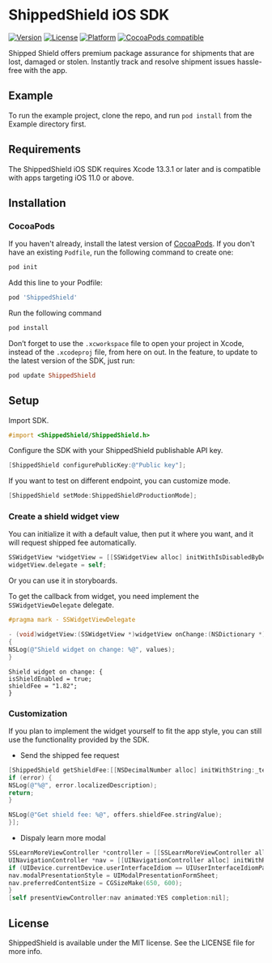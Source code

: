 # ShippedShield iOS SDK

 [![Version](https://img.shields.io/cocoapods/v/ShippedShield.svg?style=flat)](https://cocoapods.org/pods/ShippedShield)
 [![License](https://img.shields.io/cocoapods/l/ShippedShield.svg?style=flat)](https://cocoapods.org/pods/ShippedShield)
 [![Platform](https://img.shields.io/cocoapods/p/ShippedShield.svg?style=flat)](https://cocoapods.org/pods/ShippedShield)
 [![CocoaPods compatible](https://img.shields.io/badge/CocoaPods-compatible-green.svg?style=flat)](https://cocoapods.org)
<!---
[![Carthage compatible](https://img.shields.io/badge/Carthage-compatible-green.svg?style=flat)](https://github.com/Carthage/Carthage)
-->

Shipped Shield offers premium package assurance for shipments that are lost, damaged or stolen. Instantly track and resolve shipment issues hassle-free with the app.

## Example

To run the example project, clone the repo, and run `pod install` from the Example directory first.

## Requirements

The ShippedShield iOS SDK requires Xcode 13.3.1 or later and is compatible with apps targeting iOS 11.0 or above.

## Installation

<!---
The ShippedShield iOS SDK is available through either [CocoaPods](https://cocoapods.org/) or [Carthage](https://github.com/Carthage/Carthage).
-->

### CocoaPods

If you haven't already, install the latest version of [CocoaPods](https://cocoapods.org/).
If you don't have an existing `Podfile`, run the following command to create one:
```ruby
pod init
```
Add this line to your Podfile:
```ruby
pod 'ShippedShield'
```
Run the following command
```ruby
pod install
```
Don’t forget to use the `.xcworkspace` file to open your project in Xcode, instead of the `.xcodeproj` file, from here on out.
In the feature, to update to the latest version of the SDK, just run:
```ruby
pod update ShippedShield
```

<!---
### Carthage

```ogdl
github "InvisibleCommerce/shipped-shield-ios-sdk"
```
-->

<!---
### Swift

Even though `ShippedShield` is written in Objective-C, it can be used in Swift with no hassle. If you use [CocoaPods](https://cocoapods.org/),  add the following line to your [Podfile](https://guides.cocoapods.org/using/using-cocoapods.html):

```ruby
use_frameworks!
```
-->

## Setup

Import SDK.

```objective-c
#import <ShippedShield/ShippedShield.h>
```

Configure the SDK with your ShippedShield publishable API key.

```objective-c
[ShippedShield configurePublicKey:@"Public key"];
```

If you want to test on different endpoint, you can customize mode.

```objective-c
[ShippedShield setMode:ShippedShieldProductionMode];
```

### Create a shield widget view

You can initialize it with a default value, then put it where you want, and it will request shipped fee automatically.

```objective-c
SSWidgetView *widgetView = [[SSWidgetView alloc] initWithIsDisabledByDefault:NO];
widgetView.delegate = self;
```

Or you can use it in storyboards.

To get the callback from widget, you need implement the `SSWidgetViewDelegate` delegate.

```objective-c
#pragma mark - SSWidgetViewDelegate

- (void)widgetView:(SSWidgetView *)widgetView onChange:(NSDictionary *)values
{
NSLog(@"Shield widget on change: %@", values);
}
```

```
Shield widget on change: {
isShieldEnabled = true;
shieldFee = "1.82";
}
```

### Customization

If you plan to implement the widget yourself to fit the app style, you can still use the functionality provided by the SDK.

- Send the shipped fee request

```objective-c
[ShippedShield getShieldFee:[[NSDecimalNumber alloc] initWithString:_textField.text] completion:^(SSShieldOffers * _Nullable offers, NSError * _Nullable error) {
if (error) {
NSLog(@"%@", error.localizedDescription);
return;
}

NSLog(@"Get shield fee: %@", offers.shieldFee.stringValue);
}];
```

- Dispaly learn more modal

```objective-c
SSLearnMoreViewController *controller = [[SSLearnMoreViewController alloc] initWithNibName:nil bundle:nil];
UINavigationController *nav = [[UINavigationController alloc] initWithRootViewController:controller];
if (UIDevice.currentDevice.userInterfaceIdiom == UIUserInterfaceIdiomPad) {
nav.modalPresentationStyle = UIModalPresentationFormSheet;
nav.preferredContentSize = CGSizeMake(650, 600);
}
[self presentViewController:nav animated:YES completion:nil];
```

## License

ShippedShield is available under the MIT license. See the LICENSE file for more info.

